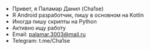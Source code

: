 - Привет, я Паламар Данил (Cha1se)
- Я Android разработчик, пишу в основном на Kotlin
- Иногда пишу скрипты на Python
- Активно ищу работу
- Email: palamar.3003@mail.ru
- Telegram: t.me/Cha1se
<!---
Cha1se/Cha1se is a ✨ special ✨ repository because its `README.md` (this file) appears on your GitHub profile.
You can click the Preview link to take a look at your changes.
--->
